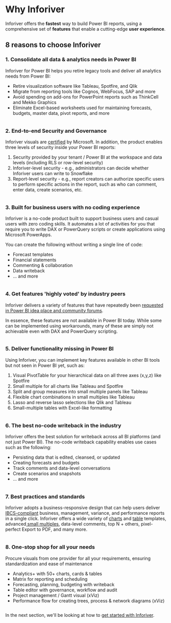 # Why Inforiver

Inforiver offers the **fastest** way to build Power BI reports, using a comprehensive set of **features** that enable a cutting-edge **user experience**.

## 8 reasons to choose Inforiver

### 1. Consolidate all data & analytics needs in Power BI

Inforiver for Power BI helps you retire legacy tools and deliver all analytics needs from Power BI:

* Retire visualization software like Tableau, Spotfire, and Qlik&#x20;
* Migrate from reporting tools like Cognos, WebFocus, SAP and more
* Avoid spending on add-ons for PowerPoint reports such as ThinkCell and Mekko Graphics
* Eliminate Excel-based worksheets used for maintaining forecasts, budgets, master data, pivot reports, and more

<figure><img src="../.gitbook/assets/image (2) (1) (1) (1).png" alt=""><figcaption></figcaption></figure>

### 2. End-to-end Security and Governance

Inforiver visuals are [certified](https://learn.microsoft.com/en-us/power-bi/developer/visuals/power-bi-custom-visuals-certified) by Microsoft. In addition, the product enables three levels of security inside your Power BI reports:

1. Security provided by your tenant / Power BI at the workspace and data levels (including RLS or row-level security)
2. Inforiver-level security - e.g., administrators can decide whether Inforiver users can write to Snowflake
3. Report-level security - e.g., report creators can authorize specific users to perform specific actions in the report, such as who can comment, enter data, create scenarios, etc.

<figure><img src="../.gitbook/assets/image (1) (1) (1) (1) (1) (1) (1) (1) (1) (2).png" alt=""><figcaption></figcaption></figure>

### 3. Built for business users with no coding experience

Inforiver is a no-code product built to support business users and casual users with zero coding skills. It automates a lot of activities for you that require you to write DAX or PowerQuery scripts or create applications using Microsoft PowerApps.

You can create the following without writing a single line of code:

* Forecast templates
* Financial statements
* Commenting & collaboration
* Data writeback&#x20;
* ... and more

<figure><img src="../.gitbook/assets/image (2) (1) (1) (1) (1).png" alt=""><figcaption></figcaption></figure>

### 4. Get features 'highly voted' by industry peers

Inforiver delivers a variety of features that have repeatedly been [requested in Power BI idea place and community forums](https://inforiverstage.wpengine.com/blog/category/feature-highlights/).

In essence, these features are not available in Power BI today. While some can be implemented using workarounds, many of these are simply not achievable even with DAX and PowerQuery scripting.

<figure><img src="../.gitbook/assets/image (3) (1) (1) (2).png" alt=""><figcaption></figcaption></figure>

### 5. Deliver functionality missing in Power BI

Using Inforiver, you can implement key features available in other BI tools but not seen in Power BI yet, such as:​

1. Visual PivotTable for your hierarchical data on all three axes (x,y,z) like Spotfire​
2. Small multiple for all charts like Tableau and Spotfire ​
3. Split and group measures into small multiple panels like Tableau ​
4. Flexible chart combinations in small multiples like Tableau​
5. Lasso and reverse lasso selections like Qlik and Tableau​
6. Small-multiple tables with Excel-like formatting ​

<figure><img src="../.gitbook/assets/image (4) (1) (1) (2).png" alt=""><figcaption></figcaption></figure>

### 6. The best no-code writeback in the industry

Inforiver offers the best solution for writeback across all BI platforms (and not just Power BI). The no-code writeback capability enables use cases such as the following:

* Persisting data that is edited, cleansed, or updated
* Creating forecasts and budgets
* Track comments and data-level conversations
* Create scenarios and snapshots
* ... and more

<figure><img src="../.gitbook/assets/image (5) (1) (3).png" alt=""><figcaption></figcaption></figure>

### **7. Best practices and standards**

Inforiver adopts a business-responsive design that can help users deliver [IBCS-compliant](https://inforiver.com/ibcs-reports-powerbi/) business, management, variance, and performance reports in a single click. Inforiver offers a wide variety of [charts](https://inforiver.com/ibcs-reports-powerbi/ibcs-charts-powerbi/) and [table](https://inforiver.com/ibcs-reports-powerbi/ibcs-tables-powerbi/) templates, advanced[ small multiples](https://inforiver.com/advanced-small-multiples-powerbi/), data-level comments, top N + others, pixel-perfect Export to PDF, and many more.

<figure><img src="../.gitbook/assets/image (6) (1) (3).png" alt=""><figcaption></figcaption></figure>

### 8. One-stop shop for all your needs

Procure visuals from one provider for all your requirements, ensuring standardization and ease of maintenance

* Analytics+ with 50+ charts, cards & tables
* Matrix for reporting and scheduling
* Forecasting, planning, budgeting with writeback&#x20;
* Table editor with governance, workflow and audit
* Project management / Gantt visual (xViz)
* Performance flow for creating trees, process & network diagrams (xViz)

<figure><img src="../.gitbook/assets/image (7) (9).png" alt=""><figcaption></figcaption></figure>

In the next section, we'll be looking at how to [get started with Inforiver](get-started/).
